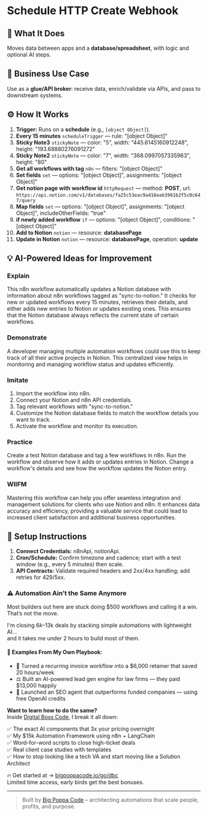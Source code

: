 # Schedule HTTP Create Webhook
## 🚀 What It Does
Moves data between apps and a **database/spreadsheet**, with logic and optional AI steps.

## 💼 Business Use Case
Use as a **glue/API broker**: receive data, enrich/validate via APIs, and pass to downstream systems.

## ⚙️ How It Works
1. **Trigger:** Runs on a **schedule** (e.g., `[object Object]`).
2. **Every 15 minutes** `scheduleTrigger` — rule: "[object Object]"
3. **Sticky Note3** `stickyNote` — color: "5", width: "445.6145160912248", height: "193.68880276091272"
4. **Sticky Note2** `stickyNote` — color: "7", width: "368.0997057335963", height: "80"
5. **Get all workflows with tag** `n8n` — filters: "[object Object]"
6. **Set fields** `set` — options: "[object Object]", assignments: "[object Object]"
7. **Get notion page with workflow id** `httpRequest` — method: **POST**, url: `https://api.notion.com/v1/databases/fa25c53eac9a416eab3961b2f5c0c647/query`
8. **Map fields** `set` — options: "[object Object]", assignments: "[object Object]", includeOtherFields: "true"
9. **if newly added workflow** `if` — options: "[object Object]", conditions: "[object Object]"
10. **Add to Notion** `notion` — resource: **databasePage**
11. **Update in Notion** `notion` — resource: **databasePage**, operation: **update**

## 💡 AI-Powered Ideas for Improvement
### Explain
This n8n workflow automatically updates a Notion database with information about n8n workflows tagged as "sync-to-notion." It checks for new or updated workflows every 15 minutes, retrieves their details, and either adds new entries to Notion or updates existing ones. This ensures that the Notion database always reflects the current state of certain workflows.

### Demonstrate
A developer managing multiple automation workflows could use this to keep track of all their active projects in Notion. This centralized view helps in monitoring and managing workflow status and updates efficiently.

### Imitate
1. Import the workflow into n8n.
2. Connect your Notion and n8n API credentials.
3. Tag relevant workflows with "sync-to-notion."
4. Customize the Notion database fields to match the workflow details you want to track.
5. Activate the workflow and monitor its execution.

### Practice
Create a test Notion database and tag a few workflows in n8n. Run the workflow and observe how it adds or updates entries in Notion. Change a workflow's details and see how the workflow updates the Notion entry.

### WIIFM
Mastering this workflow can help you offer seamless integration and management solutions for clients who use Notion and n8n. It enhances data accuracy and efficiency, providing a valuable service that could lead to increased client satisfaction and additional business opportunities.

## 🔧 Setup Instructions
1. **Connect Credentials:** n8nApi, notionApi.
2. **Cron/Schedule:** Confirm timezone and cadence; start with a test window (e.g., every 5 minutes) then scale.
3. **API Contracts:** Validate required headers and 2xx/4xx handling; add retries for 429/5xx.

### ⚠️ Automation Ain’t the Same Anymore

Most builders out here are stuck doing $500 workflows and calling it a win.  
That’s not the move.  

I'm closing $6k–$13k deals by stacking simple automations with lightweight AI...  
and it takes me under 2 hours to build most of them.

#### 🧠 Examples From My Own Playbook:
- 🔁 Turned a recurring invoice workflow into a $6,000 retainer that saved 20 hours/week  
- ⚖️ Built an AI-powered lead gen engine for law firms — they paid $13,000 happily  
- 🚀 Launched an SEO agent that outperforms funded companies — using free OpenAI credits  

**Want to learn how to do the same?**  
Inside [Digital Boss Code](https://bigpoppacode.io/go/dbc), I break it all down:

✅ The exact AI components that 3x your pricing overnight  
✅ My $15k Automation Framework using n8n + LangChain  
✅ Word-for-word scripts to close high-ticket deals  
✅ Real client case studies with templates  
✅ How to stop looking like a tech VA and start moving like a Solution Architect  

🔥 Get started at → [bigpoppacode.io/go/dbc](https://bigpoppacode.io/go/dbc)  
Limited time access, early birds get the best bonuses.

---
> Built by [Big Poppa Code](https://bigpoppacode.io) – architecting automations that scale people, profits, and purpose.
